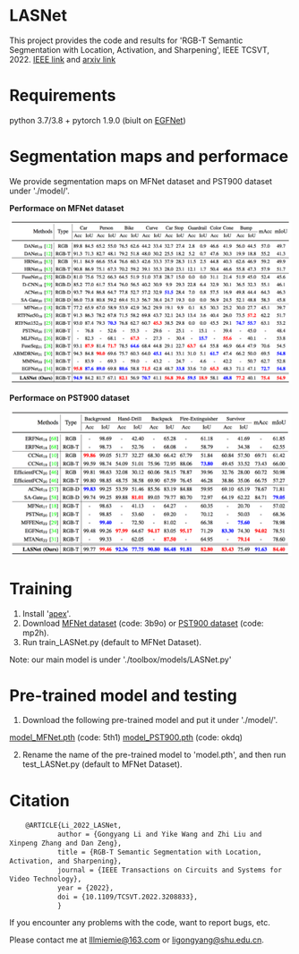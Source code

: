 # LASNet 
  This project provides the code and results for 'RGB-T Semantic Segmentation with Location, Activation, and Sharpening', IEEE TCSVT, 2022. [IEEE link](https://ieeexplore.ieee.org/document/9900351) and [arxiv link](https://arxiv.org/abs/2210.14530)
  
# Requirements
  python 3.7/3.8 + pytorch 1.9.0 (biult on [EGFNet](https://github.com/ShaohuaDong2021/EGFNet))
   
   
# Segmentation maps and performace
   We provide segmentation maps on MFNet dataset and PST900 dataset under './model/'.
   
   **Performace on MFNet dataset**
   
   <div align=center>
   <img src="https://github.com/MathLee/LASNet/blob/main/Images/MFNet.png">
   </div>
   
   **Performace on PST900 dataset**
   
   <div align=center>
   <img src="https://github.com/MathLee/LASNet/blob/main/Images/PST900.png">
   </div>
 

# Training
1. Install '[apex](https://github.com/NVIDIA/apex)'.
2. Download [MFNet dataset](https://pan.baidu.com/s/1NHGazP7pwgEM47SP_ljJPg) (code: 3b9o) or [PST900 dataset](https://pan.baidu.com/s/13xgwFfUbu8zNvkwJq2Ggug) (code: mp2h).
3. Run train_LASNet.py (default to MFNet Dataset).

Note: our main model is under './toolbox/models/LASNet.py'


# Pre-trained model and testing
1. Download the following pre-trained model and put it under './model/'.

[model_MFNet.pth](https://pan.baidu.com/s/1dWCbTl274nzgdHGOsJkK_Q) (code: 5th1)   [model_PST900.pth](https://pan.baidu.com/s/1zQif2_8LTG5R7aabQOXjrA) (code: okdq)

2. Rename the name of the pre-trained model to 'model.pth', and then run test_LASNet.py (default to MFNet Dataset).
  
  
# Citation
        @ARTICLE{Li_2022_LASNet,
                author = {Gongyang Li and Yike Wang and Zhi Liu and Xinpeng Zhang and Dan Zeng},
                title = {RGB-T Semantic Segmentation with Location, Activation, and Sharpening},
                journal = {IEEE Transactions on Circuits and Systems for Video Technology},
                year = {2022},
                doi = {10.1109/TCSVT.2022.3208833},
                }
                
                
If you encounter any problems with the code, want to report bugs, etc.

Please contact me at lllmiemie@163.com or ligongyang@shu.edu.cn.
